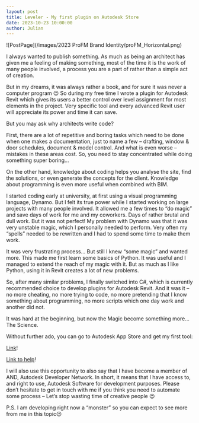 ```yaml
---
layout: post  
title: Leveler - My first plugin on Autodesk Store
date: 2023-10-23 10:00:00
author: Julian
---
```

![PostPage](/images/2023 ProFM Brand Identity/proFM_Horizontal.png)

<!--excerpt-->


I always wanted to publish something. As much as being an architect has given me a feeling of making something, most of the time it is the work of many people involved, a process you are a part of rather than a simple act of creation.

But in my dreams, it was always rather a book, and for sure it was never a computer program 😉 So during my free time I wrote a plugin for Autodesk Revit which gives its users a better control over level assignment for most elements in the project. Very specific tool and every advanced Revit user will appreciate its power and time it can save.

But you may ask why architects write code?

First, there are a lot of repetitive and boring tasks which need to be done when one makes a documentation, just to name a few – drafting, window & door schedules, document & model control. And what is even worse – mistakes in these areas cost. So, you need to stay concentrated while doing something super boring…

On the other hand, knowledge about coding helps you analyse the site, find the solutions, or even generate the concepts for the client. Knowledge about programming is even more useful when combined with BIM.

I started coding early at university, at first using a visual programming language, Dynamo. But I felt its true power while I started working on large projects with many people involved. It allowed me a few times to “do magic” and save days of work for me and my coworkers. Days of rather brutal and dull work. But it was not perfect!  My problem with Dynamo was that it was very unstable magic, which I personally needed to perform. Very often my “spells” needed to be rewritten and I had to spend some time to make them work.

It was very frustrating process… But still I knew “some magic” and wanted more. This made me first learn some basics of Python. It was useful and I managed to extend the reach of my magic with it. But as much as I like Python, using it in Revit creates a lot of new problems.

So, after many similar problems, I finally switched into C#, which is currently recommended choice to develop plugins for Autodesk Revit. And it was it – no more cheating, no more trying to code, no more pretending that I know something about programming, no more scripts which one day work and
another did not.

It was hard at the beginning, but now the Magic become something more…
The Science.

Without further ado, you can go to Autodesk App Store and get my first tool:

[Link](https://apps.autodesk.com/RVT/en/Detail/Index?id=7992073470185484796&appLang=en&os=Win64)! 

[Link to help](https://w7k.pl/tools/leveler/)! 

I will also use this opportunity to also say that I have become a member of AND, Autodesk Developer Network. In short, it means that I have access to, and right to use, Autodesk Software for development purposes. Please don’t hesitate to get in touch with me if you think you need to automate some process – Let’s stop wasting time of creative people 😉
 
P.S. I am developing right now a “monster” so you can expect to see more from me in this topic😉

